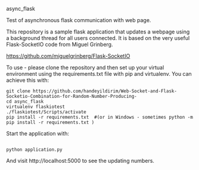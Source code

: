 async_flask

Test of asynchronous flask communication with web page.

This repository is a sample flask application that updates a webpage using a background thread for all users connected.
It is based on the very useful Flask-SocketIO code from Miguel Grinberg.

https://github.com/miguelgrinberg/Flask-SocketIO

To use - please clone the repository and then set up your virtual environment using the requirements.txt file with pip and virtualenv. You can achieve this with:


    git clone https://github.com/handeyildirim/Web-Socket-and-Flask-Socketio-Combination-for-Random-Number-Producing-
    cd async_flask
    virtualenv flaskiotest
    ./flaskiotest/Scripts/activate
    pip install -r requirements.txt  #(or in Windows - sometimes python -m pip install -r requirements.txt )



Start the application with:

<code>
python application.py
</code>

And visit http://localhost:5000 to see the updating numbers.
